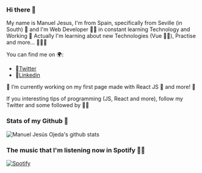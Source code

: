 ### Hi there 👋

My name is Manuel Jesus, I'm from Spain, specifically from Seville (in South) 🧡 and I'm Web Developer 👨‍💻 in constant learning Technology and Working 💪
Actually I'm learning about new Technologies (Vue 💚🚀), Practise and more... 👨‍💻💪

You can find me on 🌍:

- 💫[Twitter](https://twitter.com/mjesusoj)
- 💫[Linkedin](https://linkedin.com/in/mjesusoj)

🔭 I’m currently working on my first page made with React JS 💙 and more! 🦄

If you interesting tips of programming (JS, React and more), follow my Twitter and some followed by 🤗💡

<!--
**mjesusoj/mjesusoj** is a ✨ _special_ ✨ repository because its `README.md` (this file) appears on your GitHub profile.

Here are some ideas to get you started:

- 🔭 I’m currently working on ...
- 🌱 I’m currently learning ...
- 👯 I’m looking to collaborate on ...
- 🤔 I’m looking for help with ...
- 💬 Ask me about ...
- 📫 How to reach me: ...
- 😄 Pronouns: ...
- ⚡ Fun fact: ...
-->

### Stats of my Github 🚀
![Manuel Jesús Ojeda's github stats](https://github-readme-stats.vercel.app/api?username=mjesusoj&show_icons=true&theme=dracula&hide_border=true)

### The music that I'm listening now in Spotify 🎵💡
[![Spotify](https://spotify-playing-now-nine.vercel.app/api/spotify)](https://open.spotify.com/user/jesusminecrafter)
